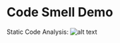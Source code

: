 # Code Smell Demo
Static Code Analysis: 
![alt text](https://sonarcloud.io/api/project_badges/measure?project=firastaiem_code_smell_3&metric=alert_status "code analysis")